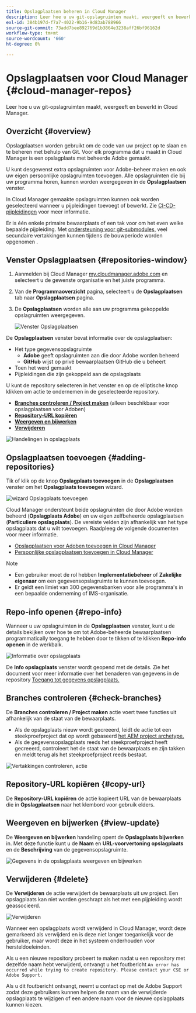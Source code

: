 ```yaml
---
title: Opslagplaatsen beheren in Cloud Manager
description: Leer hoe u uw git-opslagruimten maakt, weergeeft en bewerkt in Cloud Manager.
exl-id: 384b197d-f7a7-4022-9b16-9d83ab788966
source-git-commit: 73add7bee892769d1b3864e3238aff26bf96162d
workflow-type: tm+mt
source-wordcount: '660'
ht-degree: 0%

---
```



# Opslagplaatsen voor Cloud Manager {#cloud-manager-repos}

Leer hoe u uw git-opslagruimten maakt, weergeeft en bewerkt in Cloud Manager.

## Overzicht {#overview}

Opslagplaatsen worden gebruikt om de code van uw project op te slaan en te beheren met behulp van Git. Voor elk programma dat u maakt in Cloud Manager is een opslagplaats met beheerde Adobe gemaakt.

U kunt desgewenst extra opslagruimten voor Adobe-beheer maken en ook uw eigen persoonlijke opslagruimten toevoegen. Alle opslagruimten die bij uw programma horen, kunnen worden weergegeven in de **Opslagplaatsen** venster.

In Cloud Manager gemaakte opslagruimten kunnen ook worden geselecteerd wanneer u pijpleidingen toevoegt of bewerkt. Zie [CI-CD-pijpleidingen](/help/overview/ci-cd-pipelines.md) voor meer informatie.

Er is één enkele primaire bewaarplaats of een tak voor om het even welke bepaalde pijpleiding. Met [ondersteuning voor git-submodules,](git-submodules.md) veel secundaire vertakkingen kunnen tijdens de bouwperiode worden opgenomen .

## Venster Opslagplaatsen {#repositories-window}

1. Aanmelden bij Cloud Manager [my.cloudmanager.adobe.com](https://my.cloudmanager.adobe.com/) en selecteert u de gewenste organisatie en het juiste programma.

1. Van de **Programmaoverzicht** pagina, selecteert u de **Opslagplaatsen** tab naar **Opslagplaatsen** pagina.

1. De **Opslagplaatsen** worden alle aan uw programma gekoppelde opslagruimten weergegeven.

   ![Venster Opslagplaatsen](assets/repositories.png)

De **Opslagplaatsen** venster bevat informatie over de opslagplaatsen:

* Het type gegevensopslagruimte
   * **Adobe** geeft opslagruimten aan die door Adobe worden beheerd
   * **GitHub** wijst op privé bewaarplaatsen GitHub die u beheert
* Toen het werd gemaakt
* Pijpleidingen die zijn gekoppeld aan de opslagplaats

U kunt de repository selecteren in het venster en op de elliptische knop klikken om actie te ondernemen in de geselecteerde repository.

* **[Branches controleren / Project maken](#check-branches)** (alleen beschikbaar voor opslagplaatsen voor Adoben)
* **[Repository-URL kopiëren](#copy-url)**
* **[Weergeven en bijwerken](#view-update)**
* **[Verwijderen](#delete)**

![Handelingen in opslagplaats](assets/repository-actions.png)

## Opslagplaatsen toevoegen {#adding-repositories}

Tik of klik op de knop **Opslagplaats toevoegen** in de **Opslagplaatsen** venster om het **Opslagplaats toevoegen** wizard.

![wizard Opslagplaats toevoegen](assets/add-repository-wizard.png)

Cloud Manager ondersteunt beide opslagruimten die door Adobe worden beheerd (**Opslagplaats Adobe**) en uw eigen zelfbeheerde opslagplaatsen (**Particuliere opslagplaats**). De vereiste velden zijn afhankelijk van het type opslagplaats dat u wilt toevoegen. Raadpleeg de volgende documenten voor meer informatie.

* [Opslagplaatsen voor Adoben toevoegen in Cloud Manager](adobe-repositories.md)
* [Persoonlijke opslagplaatsen toevoegen in Cloud Manager](private-repositories.md)

>[!NOTE]
>
>* Een gebruiker moet de rol hebben **Implementatiebeheer** of **Zakelijke eigenaar** om een gegevensopslagruimte te kunnen toevoegen.
>* Er geldt een limiet van 300 gegevensbanken voor alle programma&#39;s in een bepaalde onderneming of IMS-organisatie.

## Repo-info openen {#repo-info}

Wanneer u uw opslagruimten in de **Opslagplaatsen** venster, kunt u de details bekijken over hoe te om tot Adobe-beheerde bewaarplaatsen programmatically toegang te hebben door te tikken of te klikken **Repo-info openen** in de werkbalk.

![Informatie over opslagplaats](assets/access-repo-info.png)

De **Info opslagplaats** venster wordt geopend met de details. Zie het document voor meer informatie over het benaderen van gegevens in de repository [Toegang tot gegevens opslagplaats.](accessing-repositories.md)

## Branches controleren {#check-branches}

De **Branches controleren / Project maken** actie voert twee functies uit afhankelijk van de staat van de bewaarplaats.

* Als de opslagplaats nieuw wordt gecreeerd, leidt de actie tot een steekproefproject dat op wordt gebaseerd [het AEM project archetype.](https://experienceleague.adobe.com/en/docs/experience-manager-core-components/using/developing/archetype/overview)
* Als de gegevensopslagplaats reeds het steekproefproject heeft gecreeerd, controleert het de staat van de bewaarplaats en zijn takken en meldt terug als het steekproefproject reeds bestaat.

![Vertakkingen controleren, actie](assets/check-branches.png)

## Repository-URL kopiëren {#copy-url}

De **Repository-URL kopiëren** de actie kopieert URL van de bewaarplaats die in **Opslagplaatsen** naar het klembord voor gebruik elders.

## Weergeven en bijwerken {#view-update}

De **Weergeven en bijwerken** handeling opent de **Opslagplaats bijwerken** in. Met deze functie kunt u de **Naam** en **URL-voorvertoning opslagplaats** en de **Beschrijving** van de gegevensopslagruimte.

![Gegevens in de opslagplaats weergeven en bijwerken](assets/update-repository.png)

## Verwijderen {#delete}

De **Verwijderen** de actie verwijdert de bewaarplaats uit uw project. Een opslagplaats kan niet worden geschrapt als het met een pijpleiding wordt geassocieerd.

![Verwijderen](assets/delete.png)

Wanneer een opslagplaats wordt verwijderd in Cloud Manager, wordt deze gemarkeerd als verwijderd en is deze niet langer toegankelijk voor de gebruiker, maar wordt deze in het systeem onderhouden voor hersteldoeleinden.

Als u een nieuwe repository probeert te maken nadat u een repository met dezelfde naam hebt verwijderd, ontvangt u het foutbericht `An error has occurred while trying to create repository. Please contact your CSE or Adobe Support.`

Als u dit foutbericht ontvangt, neemt u contact op met de Adobe Support zodat deze gebruikers kunnen helpen de naam van de verwijderde opslagplaats te wijzigen of een andere naam voor de nieuwe opslagplaats kunnen kiezen.
